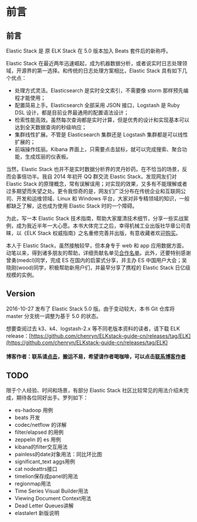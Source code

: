 # 前言

## 前言

Elastic Stack 是 原 ELK Stack 在 5.0 版本加入 Beats 套件后的新称呼。

Elastic Stack 在最近两年迅速崛起，成为机器数据分析，或者说实时日志处理领域，开源界的第一选择。和传统的日志处理方案相比，Elastic Stack 具有如下几个优点：

* 处理方式灵活。Elasticsearch 是实时全文索引，不需要像 storm 那样预先编程才能使用；
* 配置简易上手。Elasticsearch 全部采用 JSON 接口，Logstash 是 Ruby DSL 设计，都是目前业界最通用的配置语法设计；
* 检索性能高效。虽然每次查询都是实时计算，但是优秀的设计和实现基本可以达到全天数据查询的秒级响应；
* 集群线性扩展。不管是 Elasticsearch 集群还是 Logstash 集群都是可以线性扩展的；
* 前端操作炫丽。Kibana 界面上，只需要点击鼠标，就可以完成搜索、聚合功能，生成炫丽的仪表板。

当然，Elastic Stack 也并不是实时数据分析界的灵丹妙药。在不恰当的场景，反而会事倍功半。我自 2014 年初开 QQ 群交流 Elastic Stack，发现网友们对 Elastic Stack 的原理概念，常有误解误用；对实现的效果，又多有不能理解或者过多期望而失望之处。更令我惊奇的是，网友们广泛分布在传统企业和互联网公司、开发和运维领域、Linux 和 Windows 平台，大家对非专精领域的知识，一般都缺乏了解，这也成为使用 Elastic Stack 时的一个障碍。

为此，写一本 Elastic Stack 技术指南，帮助大家厘清技术细节，分享一些实战案例，成为我近半年一大心愿。本书大体完工之后，幸得机械工业出版社华章公司青睐，以《ELK Stack 权威指南》之名重修完善并出版，有意收藏者欢迎[购买](http://search.jd.com/Search?keyword=elkstack%E6%9D%83%E5%A8%81%E6%8C%87%E5%8D%97&enc=utf-8)。

本人于 Elastic Stack，虽然接触较早，但本身专于 web 和 app 应用数据方面，动笔以来，得到诸多朋友的帮助，详细贡献名单见[合作名单](contributors.md)。此外，还要特别感谢曾勇\(medcl\)同学，完成 ES 在国内的启蒙式分享，并主办 ES 中国用户大会；吴晓刚\(wood\)同学，积极帮助新用户们，并最早分享了携程的 Elastic Stack 日亿级规模的实例。

## Version

2016-10-27 发布了 Elastic Stack 5.0 版。由于变动较大，本书 Git 仓库将 master 分支统一调整为基于 5.0 的状态。

想要查阅过去 k3、k4、logstash-2.x 等不同老版本资料的读者，请下载 ELK release：[https://github.com/chenryn/ELKstack-guide-cn/releases/tag/ELK](https://github.com/chenryn/ELKstack-guide-cn/releases/tag/ELK)

#### 博客作者：联系请[点击](https://k8sadmin.info/lian-xi-zuo-zhe)，搬运不易，希望请作者喝咖啡，可以点击[联系博客作者](https://k8sadmin.info/lian-xi-zuo-zhe)

## TODO

限于个人经验、时间和场景，有部分 Elastic Stack 社区比较常见的用法介绍未完成，期待各位同好出手。罗列如下：

* es-hadoop 用例
* beats 开发
* codec/netflow 的详解
* filter/elapsed 的用例
* zeppelin 的 es 用例
* kibana的filter交互用法
* painless的date对象用法：同比环比图
* significant\_text aggs用例
* cat nodeattrs接口
* timelion保存成panel的用法
* regionmap用法
* Time Series Visual Builder用法
* Viewing Document Context用法
* Dead Letter Queues讲解
* elastalert 新版说明

